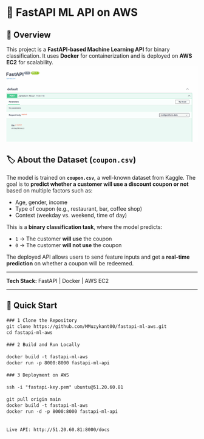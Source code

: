 # 🚀 FastAPI ML API on AWS  

## 📌 Overview  
This project is a **FastAPI-based Machine Learning API** for binary classification. It uses **Docker** for containerization and is deployed on **AWS EC2** for scalability.  
![FastAPI ML API](gif/Presentation.gif)
## 🏷️ About the Dataset (`coupon.csv`)  

The model is trained on **`coupon.csv`**, a well-known dataset from Kaggle. The goal is to **predict whether a customer will use a discount coupon or not** based on multiple factors such as:  
- Age, gender, income  
- Type of coupon (e.g., restaurant, bar, coffee shop)  
- Context (weekday vs. weekend, time of day)  

This is a **binary classification task**, where the model predicts:  
- `1` → The customer **will use** the coupon  
- `0` → The customer **will not use** the coupon  

The deployed API allows users to send feature inputs and get a **real-time prediction** on whether a coupon will be redeemed.  

---
**Tech Stack:** FastAPI | Docker | AWS EC2  

---

## 🚀 Quick Start  



```
### 1 Clone the Repository  
git clone https://github.com/MMuzykant00/fastapi-ml-aws.git
cd fastapi-ml-aws

### 2 Build and Run Locally

docker build -t fastapi-ml-aws 
docker run -p 8000:8000 fastapi-ml-api

### 3 Deployment on AWS

ssh -i "fastapi-key.pem" ubuntu@51.20.60.81

git pull origin main
docker build -t fastapi-ml-aws 
docker run -d -p 8000:8000 fastapi-ml-api


Live API: http://51.20.60.81:8000/docs


